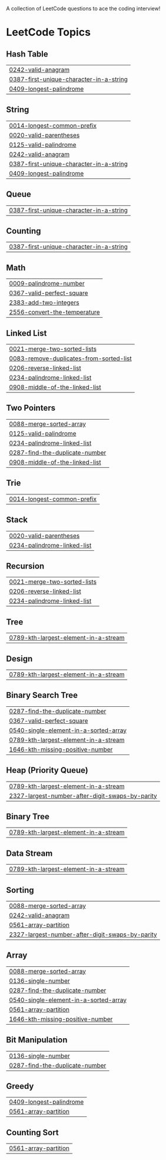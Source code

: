 A collection of LeetCode questions to ace the coding interview! 

<!---LeetCode Topics Start-->
# LeetCode Topics
## Hash Table
|  |
| ------- |
| [0242-valid-anagram](https://github.com/Aniypon/leetcode/tree/master/0242-valid-anagram) |
| [0387-first-unique-character-in-a-string](https://github.com/Aniypon/leetcode/tree/master/0387-first-unique-character-in-a-string) |
| [0409-longest-palindrome](https://github.com/Aniypon/leetcode/tree/master/0409-longest-palindrome) |
## String
|  |
| ------- |
| [0014-longest-common-prefix](https://github.com/Aniypon/leetcode/tree/master/0014-longest-common-prefix) |
| [0020-valid-parentheses](https://github.com/Aniypon/leetcode/tree/master/0020-valid-parentheses) |
| [0125-valid-palindrome](https://github.com/Aniypon/leetcode/tree/master/0125-valid-palindrome) |
| [0242-valid-anagram](https://github.com/Aniypon/leetcode/tree/master/0242-valid-anagram) |
| [0387-first-unique-character-in-a-string](https://github.com/Aniypon/leetcode/tree/master/0387-first-unique-character-in-a-string) |
| [0409-longest-palindrome](https://github.com/Aniypon/leetcode/tree/master/0409-longest-palindrome) |
## Queue
|  |
| ------- |
| [0387-first-unique-character-in-a-string](https://github.com/Aniypon/leetcode/tree/master/0387-first-unique-character-in-a-string) |
## Counting
|  |
| ------- |
| [0387-first-unique-character-in-a-string](https://github.com/Aniypon/leetcode/tree/master/0387-first-unique-character-in-a-string) |
## Math
|  |
| ------- |
| [0009-palindrome-number](https://github.com/Aniypon/leetcode/tree/master/0009-palindrome-number) |
| [0367-valid-perfect-square](https://github.com/Aniypon/leetcode/tree/master/0367-valid-perfect-square) |
| [2383-add-two-integers](https://github.com/Aniypon/leetcode/tree/master/2383-add-two-integers) |
| [2556-convert-the-temperature](https://github.com/Aniypon/leetcode/tree/master/2556-convert-the-temperature) |
## Linked List
|  |
| ------- |
| [0021-merge-two-sorted-lists](https://github.com/Aniypon/leetcode/tree/master/0021-merge-two-sorted-lists) |
| [0083-remove-duplicates-from-sorted-list](https://github.com/Aniypon/leetcode/tree/master/0083-remove-duplicates-from-sorted-list) |
| [0206-reverse-linked-list](https://github.com/Aniypon/leetcode/tree/master/0206-reverse-linked-list) |
| [0234-palindrome-linked-list](https://github.com/Aniypon/leetcode/tree/master/0234-palindrome-linked-list) |
| [0908-middle-of-the-linked-list](https://github.com/Aniypon/leetcode/tree/master/0908-middle-of-the-linked-list) |
## Two Pointers
|  |
| ------- |
| [0088-merge-sorted-array](https://github.com/Aniypon/leetcode/tree/master/0088-merge-sorted-array) |
| [0125-valid-palindrome](https://github.com/Aniypon/leetcode/tree/master/0125-valid-palindrome) |
| [0234-palindrome-linked-list](https://github.com/Aniypon/leetcode/tree/master/0234-palindrome-linked-list) |
| [0287-find-the-duplicate-number](https://github.com/Aniypon/leetcode/tree/master/0287-find-the-duplicate-number) |
| [0908-middle-of-the-linked-list](https://github.com/Aniypon/leetcode/tree/master/0908-middle-of-the-linked-list) |
## Trie
|  |
| ------- |
| [0014-longest-common-prefix](https://github.com/Aniypon/leetcode/tree/master/0014-longest-common-prefix) |
## Stack
|  |
| ------- |
| [0020-valid-parentheses](https://github.com/Aniypon/leetcode/tree/master/0020-valid-parentheses) |
| [0234-palindrome-linked-list](https://github.com/Aniypon/leetcode/tree/master/0234-palindrome-linked-list) |
## Recursion
|  |
| ------- |
| [0021-merge-two-sorted-lists](https://github.com/Aniypon/leetcode/tree/master/0021-merge-two-sorted-lists) |
| [0206-reverse-linked-list](https://github.com/Aniypon/leetcode/tree/master/0206-reverse-linked-list) |
| [0234-palindrome-linked-list](https://github.com/Aniypon/leetcode/tree/master/0234-palindrome-linked-list) |
## Tree
|  |
| ------- |
| [0789-kth-largest-element-in-a-stream](https://github.com/Aniypon/leetcode/tree/master/0789-kth-largest-element-in-a-stream) |
## Design
|  |
| ------- |
| [0789-kth-largest-element-in-a-stream](https://github.com/Aniypon/leetcode/tree/master/0789-kth-largest-element-in-a-stream) |
## Binary Search Tree
|  |
| ------- |
| [0287-find-the-duplicate-number](https://github.com/Aniypon/leetcode/tree/master/0287-find-the-duplicate-number) |
| [0367-valid-perfect-square](https://github.com/Aniypon/leetcode/tree/master/0367-valid-perfect-square) |
| [0540-single-element-in-a-sorted-array](https://github.com/Aniypon/leetcode/tree/master/0540-single-element-in-a-sorted-array) |
| [0789-kth-largest-element-in-a-stream](https://github.com/Aniypon/leetcode/tree/master/0789-kth-largest-element-in-a-stream) |
| [1646-kth-missing-positive-number](https://github.com/Aniypon/leetcode/tree/master/1646-kth-missing-positive-number) |
## Heap (Priority Queue)
|  |
| ------- |
| [0789-kth-largest-element-in-a-stream](https://github.com/Aniypon/leetcode/tree/master/0789-kth-largest-element-in-a-stream) |
| [2327-largest-number-after-digit-swaps-by-parity](https://github.com/Aniypon/leetcode/tree/master/2327-largest-number-after-digit-swaps-by-parity) |
## Binary Tree
|  |
| ------- |
| [0789-kth-largest-element-in-a-stream](https://github.com/Aniypon/leetcode/tree/master/0789-kth-largest-element-in-a-stream) |
## Data Stream
|  |
| ------- |
| [0789-kth-largest-element-in-a-stream](https://github.com/Aniypon/leetcode/tree/master/0789-kth-largest-element-in-a-stream) |
## Sorting
|  |
| ------- |
| [0088-merge-sorted-array](https://github.com/Aniypon/leetcode/tree/master/0088-merge-sorted-array) |
| [0242-valid-anagram](https://github.com/Aniypon/leetcode/tree/master/0242-valid-anagram) |
| [0561-array-partition](https://github.com/Aniypon/leetcode/tree/master/0561-array-partition) |
| [2327-largest-number-after-digit-swaps-by-parity](https://github.com/Aniypon/leetcode/tree/master/2327-largest-number-after-digit-swaps-by-parity) |
## Array
|  |
| ------- |
| [0088-merge-sorted-array](https://github.com/Aniypon/leetcode/tree/master/0088-merge-sorted-array) |
| [0136-single-number](https://github.com/Aniypon/leetcode/tree/master/0136-single-number) |
| [0287-find-the-duplicate-number](https://github.com/Aniypon/leetcode/tree/master/0287-find-the-duplicate-number) |
| [0540-single-element-in-a-sorted-array](https://github.com/Aniypon/leetcode/tree/master/0540-single-element-in-a-sorted-array) |
| [0561-array-partition](https://github.com/Aniypon/leetcode/tree/master/0561-array-partition) |
| [1646-kth-missing-positive-number](https://github.com/Aniypon/leetcode/tree/master/1646-kth-missing-positive-number) |
## Bit Manipulation
|  |
| ------- |
| [0136-single-number](https://github.com/Aniypon/leetcode/tree/master/0136-single-number) |
| [0287-find-the-duplicate-number](https://github.com/Aniypon/leetcode/tree/master/0287-find-the-duplicate-number) |
## Greedy
|  |
| ------- |
| [0409-longest-palindrome](https://github.com/Aniypon/leetcode/tree/master/0409-longest-palindrome) |
| [0561-array-partition](https://github.com/Aniypon/leetcode/tree/master/0561-array-partition) |
## Counting Sort
|  |
| ------- |
| [0561-array-partition](https://github.com/Aniypon/leetcode/tree/master/0561-array-partition) |
<!---LeetCode Topics End-->